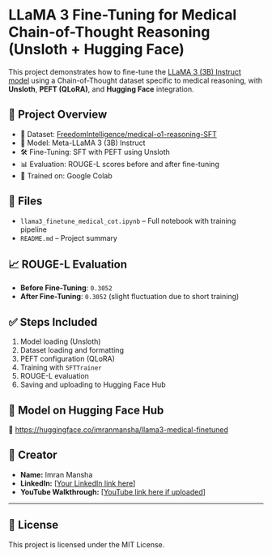 # LLaMA 3 Fine-Tuning for Medical Chain-of-Thought Reasoning (Unsloth + Hugging Face)

This project demonstrates how to fine-tune the [LLaMA 3 (3B) Instruct model](https://huggingface.co/meta-llama/Meta-Llama-3-3B-Instruct) using a Chain-of-Thought dataset specific to medical reasoning, with **Unsloth**, **PEFT (QLoRA)**, and **Hugging Face** integration.

## 🚀 Project Overview

- 🔬 Dataset: [FreedomIntelligence/medical-o1-reasoning-SFT](https://huggingface.co/datasets/FreedomIntelligence/medical-o1-reasoning-SFT)
- 🧠 Model: Meta-LLaMA 3 (3B) Instruct
- 🛠️ Fine-Tuning: SFT with PEFT using Unsloth
- 📊 Evaluation: ROUGE-L scores before and after fine-tuning
- 🧪 Trained on: Google Colab

## 📁 Files

- `llama3_finetune_medical_cot.ipynb` – Full notebook with training pipeline
- `README.md` – Project summary

## 📈 ROUGE-L Evaluation

- **Before Fine-Tuning**: `0.3052`
- **After Fine-Tuning**: `0.3052` (slight fluctuation due to short training)

## ✅ Steps Included

1. Model loading (Unsloth)
2. Dataset loading and formatting
3. PEFT configuration (QLoRA)
4. Training with `SFTTrainer`
5. ROUGE-L evaluation
6. Saving and uploading to Hugging Face Hub

## 🤖 Model on Hugging Face Hub

📌 https://huggingface.co/imranmansha/llama3-medical-finetuned

## 🧠 Creator

- **Name:** Imran Mansha
- **LinkedIn:** [[Your LinkedIn link here](https://www.linkedin.com/in/imranmansha/)]
- **YouTube Walkthrough:** [[YouTube link here if uploaded](https://youtu.be/ogoe71cpUe4?si=rT-agQQK_QkZmBr2)]

---

## 📝 License

This project is licensed under the MIT License.
